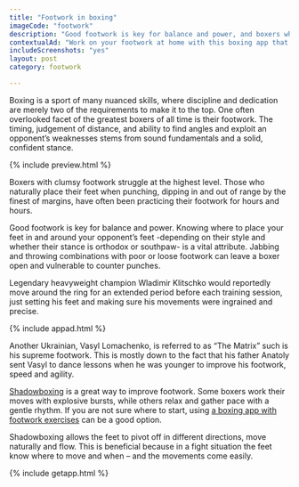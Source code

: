 ```yaml
---
title: "Footwork in boxing"
imageCode: "footwork"
description: "Good footwork is key for balance and power, and boxers who master this are more successful than others. In this article we'll learn more about this."
contextualAd: "Work on your footwork at home with this boxing app that will call out movements and punches!"
includeScreenshots: "yes"
layout: post
category: footwork

---
```


Boxing is a sport of many nuanced skills, where discipline and dedication are merely two of the requirements to make it to the top. One often overlooked facet of the greatest boxers of all time is their footwork. The timing, judgement of distance, and ability to find angles and exploit an opponent’s weaknesses stems from sound fundamentals and a solid, confident stance. 

{% include preview.html %}

Boxers with clumsy footwork struggle at the highest level. Those who naturally place their feet when punching, dipping in and out of range by the finest of margins, have often been practicing their footwork for hours and hours.

Good footwork is key for balance and power. Knowing where to place your feet in and around your opponent’s feet -depending on their style and whether their stance is orthodox or southpaw- is a vital attribute. Jabbing and throwing combinations with poor or loose footwork can leave a boxer open and vulnerable to counter punches.

Legendary heavyweight champion Wladimir Klitschko would reportedly move around the ring for an extended period before each training session, just setting his feet and making sure his movements were ingrained and precise.

{% include appad.html %}

Another Ukrainian, Vasyl Lomachenko, is referred to as “The Matrix” such is his supreme footwork. This is mostly down to the fact that his father Anatoly sent Vasyl to dance lessons when he was younger to improve his footwork, speed and agility.

[Shadowboxing](/importance-of-shadow-boxing/) is a great way to improve footwork. Some boxers work their moves with explosive bursts, while others relax and gather pace with a gentle rhythm. If you are not sure where to start, using [a boxing app with footwork exercises](/new-footwork-mode-boxing-app/) can be a good option.

Shadowboxing allows the feet to pivot off in different directions, move naturally and flow. This is beneficial because in a fight situation the feet know where to move and when – and the movements come easily.

{% include getapp.html %}